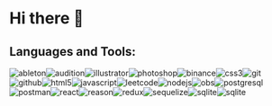 # Hi there 👋

## Languages and Tools:

![ableton](https://img.shields.io/badge/Ableton%20Live-000000?style=for-the-badge&logo=AbletonLive&logoColor=white)![audition](https://img.shields.io/badge/Adobe%20Audition-9999FF?style=for-the-badge&logo=AdobeAudition&logoColor=white)![illustrator](https://img.shields.io/badge/Adobe%20Illustrator-FFA900?style=for-the-badge&logo=AdobeIllustrator&logoColor=white)![photoshop](https://img.shields.io/badge/Adobe%20Photoshop-31A8FF?style=for-the-badge&logo=AdobePhotoshop&logoColor=white)![binance](https://img.shields.io/badge/Binance-F0B90B?style=for-the-badge&logo=Binance&logoColor=white)![css3](https://img.shields.io/badge/CSS3-1572B6?style=for-the-badge&logo=CSS3&logoColor=white)![git](https://img.shields.io/badge/Git-F05032?style=for-the-badge&logo=Git&logoColor=white)![github](https://img.shields.io/badge/GitHub-181717?style=for-the-badge&logo=GitHub&logoColor=white)![html5](https://img.shields.io/badge/HTML5-E34F26?style=for-the-badge&logo=HTML5&logoColor=white)![javascript](https://img.shields.io/badge/Javascript-F7DF1E?style=for-the-badge&logo=Javascript&logoColor=white)![leetcode](https://img.shields.io/badge/Leetcode-FFA116?style=for-the-badge&logo=Leetcode&logoColor=white)![nodejs](https://img.shields.io/badge/Node.js-339933?style=for-the-badge&logo=Node.js&logoColor=white)![obs](https://img.shields.io/badge/OBS-302E31?style=for-the-badge&logo=OBS&logoColor=white)![postgresql](https://img.shields.io/badge/PostgreSQL-4169E1?style=for-the-badge&logo=PostgreSQL&logoColor=white)![postman](https://img.shields.io/badge/Postman-FF6C37?style=for-the-badge&logo=Postman&logoColor=white)![react](https://img.shields.io/badge/React-61DAFB?style=for-the-badge&logo=React&logoColor=white)![reason](https://img.shields.io/badge/Reason%20Studios-FFFFFF?style=for-the-badge&logo=Reason%20Studios&logoColor=black)![redux](https://img.shields.io/badge/Redux-764ABC?style=for-the-badge&logo=Redux&logoColor=white)![sequelize](https://img.shields.io/badge/Sequelize-52B0E7?style=for-the-badge&logo=Sequelize&logoColor=white)![sqlite](https://img.shields.io/badge/SQLite-003B57?style=for-the-badge&logo=SQLite&logoColor=white)![sqlite](https://img.shields.io/badge/Visual%20Studio%20Code-007ACC?style=for-the-badge&logo=Visual%20Studio%20Code&logoColor=white)
